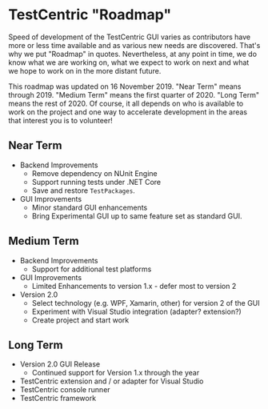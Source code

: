 # TestCentric "Roadmap"

Speed of development of the TestCentric GUI varies as contributors have more or less time available and as various new needs are discovered. That's why we put "Roadmap" in quotes. Nevertheless, at any point in time, we do know what we are working on, what we expect to work on next and what we hope to work on in the more distant future.

This roadmap was updated on 16 November 2019. "Near Term" means through 2019. "Medium Term" means the first quarter of 2020. "Long Term" means the rest of 2020. Of course, it all depends on who is available to work on the project and one way to accelerate development in the areas that interest you is to volunteer!

## Near Term

 * Backend Improvements
   - Remove dependency on NUnit Engine
   - Support running tests under .NET Core
   - Save and restore `TestPackages`.
 * GUI Improvements
   - Minor standard GUI enhancements
   - Bring Experimental GUI up to same feature set as standard GUI.

## Medium Term
 * Backend Improvements
   - Support for additional test platforms
 * GUI Improvements
   - Limited Enhancements to version 1.x - defer most to version 2
 * Version 2.0
   - Select technology (e.g. WPF, Xamarin, other) for version 2 of the GUI
   - Experiment with Visual Studio integration (adapter? extension?)
   - Create project and start work

## Long Term
 * Version 2.0 GUI Release
   - Continued support for Version 1.x through the year
 * TestCentric extension and / or adapter for Visual Studio
 * TestCentric console runner
 * TestCentric framework
